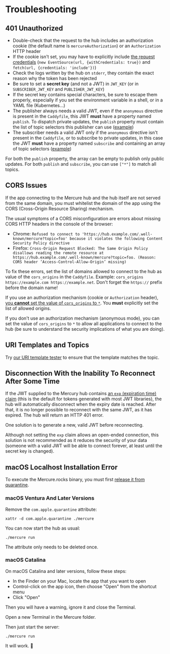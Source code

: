 # Troubleshooting

## 401 Unauthorized

* Double-check that the request to the hub includes an authorization cookie (the default name is  `mercureAuthorization`) or an `Authorization` HTTP header
* If the cookie isn't set, you may have to explicitly include [the request credentials](https://developer.mozilla.org/en-US/docs/Web/API/WindowOrWorkerGlobalScope/fetch#Parameters) (`new EventSource(url, {withCredentials: true})` and `fetch(url, {credentials: 'include'})`)
* Check the logs written by the hub on `stderr`, they contain the exact reason why the token has been rejected
* Be sure to set a **secret key** (and not a JWT) in `JWT_KEY` (or in `SUBSCRIBER_JWT_KEY` and `PUBLISHER_JWT_KEY`)
* If the secret key contains special characters, be sure to escape them properly, especially if you set the environment variable in a shell, or in a YAML file (Kubernetes...)
* The publisher always needs a valid JWT, even if the `anonymous` directive is present in the `Caddyfile`, this JWT **must** have a property named `publish`. To dispatch private updates, the `publish` property must contain the list of topic selectors this publisher can use ([example](https://jwt.io/#debugger-io?token=eyJhbGciOiJIUzI1NiJ9.eyJtZXJjdXJlIjp7InB1Ymxpc2giOlsiKiJdLCJzdWJzY3JpYmUiOlsiaHR0cHM6Ly9leGFtcGxlLmNvbS9teS1wcml2YXRlLXRvcGljIiwie3NjaGVtZX06Ly97K2hvc3R9L2RlbW8vYm9va3Mve2lkfS5qc29ubGQiLCIvLndlbGwta25vd24vbWVyY3VyZS9zdWJzY3JpcHRpb25zey90b3BpY317L3N1YnNjcmliZXJ9Il0sInBheWxvYWQiOnsidXNlciI6Imh0dHBzOi8vZXhhbXBsZS5jb20vdXNlcnMvZHVuZ2xhcyIsInJlbW90ZUFkZHIiOiIxMjcuMC4wLjEifX19.KKPIikwUzRuB3DTpVw6ajzwSChwFw5omBMmMcWKiDcM))
* The subscriber needs a valid JWT only if the `anonymous` directive isn't present in the `Caddyfile`, or to subscribe to private updates, in this case the JWT **must** have a property named `subscribe` and containing an array of topic selectors ([example](https://jwt.io/#debugger-io?token=eyJhbGciOiJIUzI1NiJ9.eyJtZXJjdXJlIjp7InB1Ymxpc2giOlsiKiJdLCJzdWJzY3JpYmUiOlsiaHR0cHM6Ly9leGFtcGxlLmNvbS9teS1wcml2YXRlLXRvcGljIiwie3NjaGVtZX06Ly97K2hvc3R9L2RlbW8vYm9va3Mve2lkfS5qc29ubGQiLCIvLndlbGwta25vd24vbWVyY3VyZS9zdWJzY3JpcHRpb25zey90b3BpY317L3N1YnNjcmliZXJ9Il0sInBheWxvYWQiOnsidXNlciI6Imh0dHBzOi8vZXhhbXBsZS5jb20vdXNlcnMvZHVuZ2xhcyIsInJlbW90ZUFkZHIiOiIxMjcuMC4wLjEifX19.KKPIikwUzRuB3DTpVw6ajzwSChwFw5omBMmMcWKiDcM))

For both the `publish` property, the array can be empty to publish only public updates. For both `publish` and `subscribe`, you can use `["*"]` to match all topics.

## CORS Issues

If the app connecting to the Mercure hub and the hub itself are not served from the same domain, you must whitelist the domain of the app using the CORS (Cross-Origin Resource Sharing) mechanism.

The usual symptoms of a CORS misconfiguration are errors about missing CORS HTTP headers in the console of the browser:

* Chrome: `Refused to connect to 'https://hub.example.com/.well-known/mercure?topic=foo' because it violates the following Content Security Policy directive`
* Firefox: `Cross-Origin Request Blocked: The Same Origin Policy disallows reading the remote resource at https://hub.example.com/.well-known/mercure?topic=foo. (Reason: CORS header ‘Access-Control-Allow-Origin’ missing)`

To fix these errors, set the list of domains allowed to connect to the hub as value of the `cors_origins` in the `Caddyfile`. Example: `cors_origins https://example.com https://example.net`. Don't forget the `https://` prefix before the domain name!

If you use an authorization mechanism (cookie or `Authorization` header), [you **cannot** set the value of `cors_origins` to `*`](https://developer.mozilla.org/en-US/docs/Web/HTTP/CORS#Credentialed_requests_and_wildcards). You **must** explicitly set the list of allowed origins.

If you don't use an authorization mechanism (anonymous mode), you can set the value of `cors_origins` to `*` to allow all applications to connect to the hub (be sure to understand the security implications of what you are doing).

## URI Templates and Topics

Try [our URI template tester](https://uri-template-tester.mercure.rocks/) to ensure that the template matches the topic.

## Disconnection With the Inability To Reconnect After Some Time

If the JWT supplied to the Mercury hub contains [an `exp` (expiration time) claim](https://www.rfc-editor.org/rfc/rfc7519#section-4.1.3) (this is the default for tokens generated with most JWT libraries), the hub will automatically disconnect when the expiry date is reached.
After that, it is no longer possible to reconnect with the same JWT, as it has expired. The hub will return an HTTP 401 error.

One solution is to generate a new, valid JWT before reconnecting.

Although not setting the `exp` claim allows an open-ended connection, this solution is not recommended as it reduces the security of your data (someone with a valid JWT will be able to connect forever, at least until the secret key is changed).

## macOS Localhost Installation Error

To execute the Mercure.rocks binary, you must first [release it from quarantine](https://eclecticlight.co/2023/03/13/ventura-has-changed-app-quarantine-with-a-new-xattr/).

### macOS Ventura And Later Versions

Remove the `com.apple.quarantine` attribute:

    xattr -d com.apple.quarantine ./mercure

You can now start the hub as usual:

    ./mercure run

The attribute only needs to be deleted once.

### macOS Catalina

On macOS Catalina and later versions, follow these steps:

* In the Finder on your Mac, locate the app that you want to open
* Control-click on the app icon, then choose "Open" from the shortcut menu
* Click "Open"

Then you will have a warning, ignore it and close the Terminal.

Open a new Terminal in the Mercure folder.

Then just start the server:

    ./mercure run

It will work. 🎊
